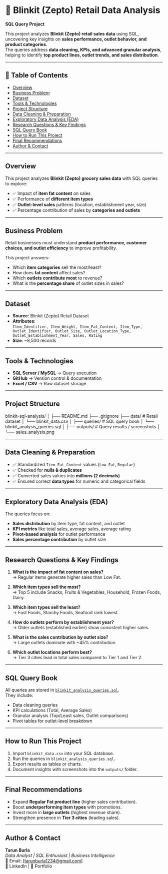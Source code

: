 # 🛒 Blinkit (Zepto) Retail Data Analysis  
**SQL Query Project**

This project analyzes **Blinkit (Zepto) retail sales data** using SQL, uncovering key insights on **sales performance, outlet behavior, and product categories**.  
The queries address **data cleaning, KPIs, and advanced granular analysis**, helping to identify **top product lines, outlet trends, and sales distribution**.

---

## 📌 Table of Contents

* <a href="#overview">Overview</a>
* <a href="#business-problem">Business Problem</a>
* <a href="#dataset">Dataset</a>
* <a href="#tools--technologies">Tools & Technologies</a>
* <a href="#project-structure">Project Structure</a>
* <a href="#data-cleaning--preparation">Data Cleaning & Preparation</a>
* <a href="#exploratory-data-analysis-eda">Exploratory Data Analysis (EDA)</a>
* <a href="#research-questions--key-findings">Research Questions & Key Findings</a>
* <a href="#sql-query-book">SQL Query Book</a>
* <a href="#how-to-run-this-project">How to Run This Project</a>
* <a href="#final-recommendations">Final Recommendations</a>
* <a href="#author--contact">Author & Contact</a>

---

## Overview
This project analyzes **Blinkit (Zepto) grocery sales data** with SQL queries to explore:  
- ✅ Impact of **item fat content** on sales  
- ✅ Performance of **different item types**  
- ✅ **Outlet-level sales** patterns (location, establishment year, size)  
- ✅ Percentage contribution of sales by **categories and outlets**  

---

## Business Problem
Retail businesses must understand **product performance, customer choices, and outlet efficiency** to improve profitability.  

This project answers:  
- Which **item categories** sell the most/least?  
- How does **fat content** affect sales?  
- Which **outlets contribute most** to revenue?  
- What is the **percentage share** of outlet sizes in sales?  

---

## Dataset
- **Source**: Blinkit (Zepto) Retail Dataset  
- **Attributes**:  
  `Item_Identifier, Item_Weight, Item_Fat_Content, Item_Type, Outlet_Identifier, Outlet_Size, Outlet_Location_Type, Outlet_Establishment_Year, Sales, Rating`  
- **Size**: ~8,500 records  

---

## Tools & Technologies
- **SQL Server / MySQL** → Query execution  
- **GitHub** → Version control & documentation  
- **Excel / CSV** → Raw dataset storage  

---

## Project Structure


blinkit-sql-analysis/
│
├── README.md
├── .gitignore
├── data/ # Retail dataset
│ └── blinkit_data.csv
│
├── queries/ # SQL query book
│ └── blinkit_analysis_queries.sql
│
├── outputs/ # Query results / screenshots
│ └── sales_analysis.png


---

## Data Cleaning & Preparation
- ✅ Standardized `Item_Fat_Content` values (`Low Fat`, `Regular`)  
- ✅ Checked for **nulls & duplicates**  
- ✅ Converted sales values into **millions (2 decimals)**  
- ✅ Ensured correct **data types** for numeric and categorical fields  

---

## Exploratory Data Analysis (EDA)
The queries focus on:  
- **Sales distribution** by item type, fat content, and outlet  
- **KPI metrics** like total sales, average sales, average rating  
- **Pivot-based analysis** for outlet performance  
- **Sales percentage contribution** by outlet size  

---

## Research Questions & Key Findings
1. **What is the impact of fat content on sales?**  
   → Regular items generate higher sales than Low Fat.  

2. **Which item types sell the most?**  
   → Top 5 include Snacks, Fruits & Vegetables, Household, Frozen Foods, Dairy.  

3. **Which item types sell the least?**  
   → Fast Foods, Starchy Foods, Seafood rank lowest.  

4. **How do outlets perform by establishment year?**  
   → Older outlets (established earlier) show consistent higher sales.  

5. **What is the sales contribution by outlet size?**  
   → Large outlets dominate with ~45% contribution.  

6. **Which outlet locations perform best?**  
   → Tier 3 cities lead in total sales compared to Tier 1 and Tier 2.  

---

## SQL Query Book
All queries are stored in [`blinkit_analysis_queries.sql`](queries/blinkit_analysis_queries.sql).  
They include:
- Data cleaning queries  
- KPI calculations (Total, Average Sales)  
- Granular analysis (Top/Least sales, Outlet comparisons)  
- Pivot tables for outlet-level breakdown  

---

## How to Run This Project
1. Import `blinkit_data.csv` into your SQL database.  
2. Run the queries in `blinkit_analysis_queries.sql`.  
3. Export results as tables or charts.  
4. Document insights with screenshots into the `outputs/` folder.  

---

## Final Recommendations
- Expand **Regular Fat product line** (higher sales contribution).  
- Boost **underperforming item types** with promotions.  
- Invest more in **large outlets** (highest revenue share).  
- Strengthen presence in **Tier 3 cities** (leading sales).  

---

## Author & Contact
**Tarun Burla**  
*Data Analyst | SQL Enthusiast | Business Intelligence*  
📧 Email: [tarunburla1234@gmail.com]  
🔗 LinkedIn | 🔗 Portfolio  
